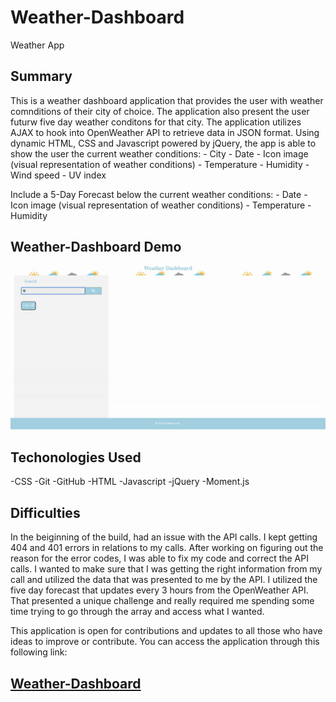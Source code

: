 # Weather-Dashboard
Weather App

<h2>Summary</h2>
This is a weather dashboard application that provides the user with weather comnditions of their city of choice. The application also present the user futurw five day weather conditons for that city. The application utilizes AJAX to hook into OpenWeather API to retrieve data in JSON format. Using dynamic HTML, CSS and Javascript powered by jQuery, the app is able to show the user the current weather conditions:
    - City
    - Date
    - Icon image (visual representation of weather conditions)
    - Temperature
    - Humidity
    - Wind speed
    - UV index 

Include a 5-Day Forecast below the current weather conditions:
    - Date
    - Icon image (visual representation of weather conditions)
    - Temperature
    - Humidity

<h2>Weather-Dashboard Demo</h2>

![Weather-Dashboard Demo](images/weather-dashboard.gif)

<h2>Techonologies Used</h2>
    -CSS
    -Git
    -GitHub
    -HTML
    -Javascript
    -jQuery
    -Moment.js

<h2>Difficulties</h2>
In the beiginning of the build, had an issue with the API calls. I kept getting 404 and 401 errors in relations to my calls. After working on figuring out the reason for the error codes, I was able to fix my code and correct the API calls. I wanted to make sure that I was getting the right information from my call and utilized the data that was presented to me by the API. I utilized the five day forecast that updates every 3 hours from the OpenWeather API. That presented a unique challenge and really required me spending some time trying to go through the array and access what I wanted.

This application is open for contributions and updates to all those who have ideas to improve or contribute.
You can access the application through this following link:

<h2><a href='https://kamara-moses.github.io/Weather-Dashboard/'>Weather-Dashboard</a></h2> 
    
